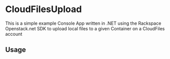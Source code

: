 CloudFilesUpload
================


This is a simple example Console App written in .NET using the Rackspace Openstack.net SDK to upload local files to a given Container on a CloudFiles account

Usage
----------

